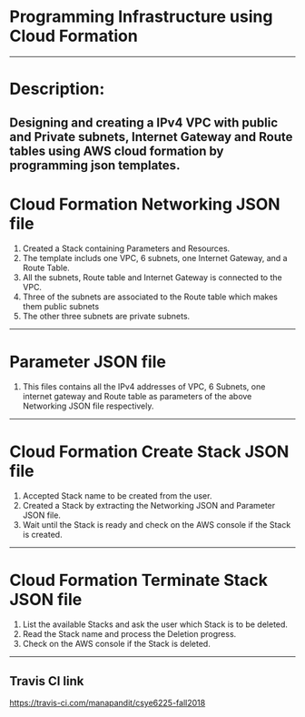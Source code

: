 # Programming Infrastructure using Cloud Formation 
------------------------------------------------------------------------------------------------------------------------------------------
# Description: 
   Designing and creating a IPv4 VPC with public and Private subnets, Internet Gateway and Route tables using AWS cloud formation by          programming json templates.
------------------------------------------------------------------------------------------------------------------------------------------
# Cloud Formation Networking JSON file
 1. Created a Stack containing Parameters and Resources.
 2. The template includs one VPC, 6 subnets, one Internet Gateway, and a Route Table.
 3. All the subnets, Route table and Internet Gateway is connected to the VPC.
 4. Three of the subnets are associated to the Route table which makes them public subnets
 5. The other three subnets are private subnets. 
------------------------------------------------------------------------------------------------------------------------------------------
# Parameter JSON file
 1. This files contains all the IPv4 addresses of VPC, 6 Subnets, one internet gateway and Route table as parameters of the above Networking JSON file respectively. 
------------------------------------------------------------------------------------------------------------------------------------------ 
# Cloud Formation Create Stack JSON file
1. Accepted Stack name to be created from the user.
2. Created a Stack by extracting the Networking JSON and Parameter JSON file.
3. Wait until the Stack is ready and check on the AWS console if the Stack is created.
------------------------------------------------------------------------------------------------------------------------------------------
# Cloud Formation Terminate Stack JSON file
1. List the available Stacks and ask the user which Stack is to be deleted.
2. Read the Stack name and process the Deletion progress.
3. Check on the AWS console if the Stack is deleted.
------------------------------------------------------------------------------------------------------------------------------------------
Travis CI link
------------------------------------------------------------------------------------------------------------------------------------------
https://travis-ci.com/manapandit/csye6225-fall2018

 
  

